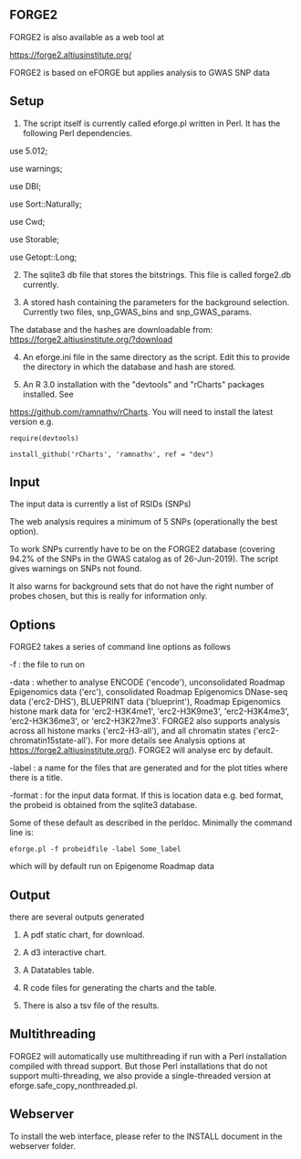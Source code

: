 ## FORGE2


FORGE2 is also available as a web tool at 

https://forge2.altiusinstitute.org/

FORGE2 is based on eFORGE but applies analysis to GWAS SNP data

## Setup

1. The script itself is currently called eforge.pl written in Perl. It has
the following Perl dependencies.

use 5.012;

use warnings;

use DBI;

use Sort::Naturally;

use Cwd;

use Storable;

use Getopt::Long;

2. The sqlite3 db file that stores the bitstrings. This file is called forge2.db currently.

3. A stored hash containing the parameters for the background selection. Currently two files, snp_GWAS_bins and snp_GWAS_params.

The database and the hashes are downloadable from:
https://forge2.altiusinstitute.org/?download

4. An eforge.ini file in the same directory as the script. Edit this to provide the directory in which the database and hash are stored.

5. An R 3.0 installation with the "devtools" and "rCharts" packages installed. See

https://github.com/ramnathv/rCharts. You will need to install the latest version e.g.

`require(devtools)`

`install_github('rCharts', 'ramnathv', ref = "dev")`

## Input

The input data is currently a list of RSIDs (SNPs)

The web analysis requires a minimum of 5 SNPs (operationally the best option).

To work SNPs currently have to be on the FORGE2 database (covering 94.2% of the SNPs in the GWAS catalog as of 26-Jun-2019). The script gives warnings on SNPs not found.

It also warns for background sets that do not have the right number of probes chosen, but this is really for information only.

## Options

FORGE2 takes a series of command line options as follows

-f : the file to run on

-data : whether to analyse ENCODE ('encode'), unconsolidated Roadmap Epigenomics data ('erc'), consolidated Roadmap Epigenomics DNase-seq data ('erc2-DHS'), BLUEPRINT data ('blueprint'), Roadmap Epigenomics histone mark data for 'erc2-H3K4me1', 'erc2-H3K9me3', 'erc2-H3K4me3', 'erc2-H3K36me3', or 'erc2-H3K27me3'. FORGE2 also supports analysis across all histone marks ('erc2-H3-all'), and all chromatin states ('erc2-chromatin15state-all'). For more details see Analysis options at https://forge2.altiusinstitute.org/). FORGE2 will analyse erc by default.

-label : a name for the files that are generated and for the plot titles where there is a title.

-format : for the input data format. If this is location data e.g. bed format, the probeid is obtained from the sqlite3 database.
 
Some of these default as described in the perldoc. Minimally the command line is:

`eforge.pl -f probeidfile -label Some_label`

which will by default run on Epigenome Roadmap data

## Output

there are several outputs generated

1. A pdf static chart, for download.

2. A d3 interactive chart.

3. A Datatables table.

4. R code files for generating the charts and the table.

5. There is also a tsv file of the results.

## Multithreading

FORGE2 will automatically use multithreading if run with a Perl installation compiled with thread support. But those Perl installations that do not support multi-threading,  we also provide a single-threaded version at eforge.safe_copy_nonthreaded.pl.

## Webserver

To install the web interface, please refer to the INSTALL document in the webserver folder.
